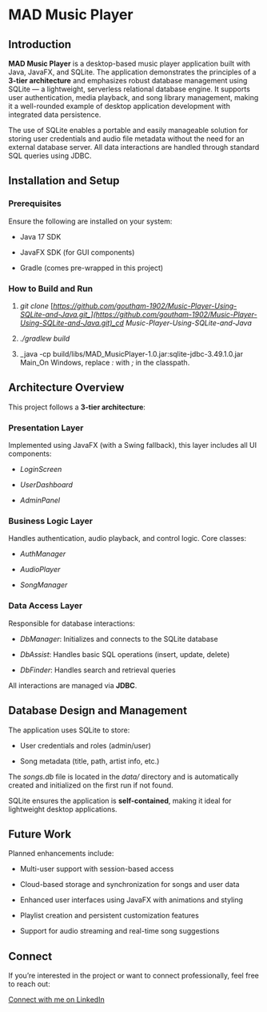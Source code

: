 MAD Music Player
================

Introduction
------------

**MAD Music Player** is a desktop-based music player application built with Java, JavaFX, and SQLite. The application demonstrates the principles of a **3-tier architecture** and emphasizes robust database management using SQLite — a lightweight, serverless relational database engine. It supports user authentication, media playback, and song library management, making it a well-rounded example of desktop application development with integrated data persistence.

The use of SQLite enables a portable and easily manageable solution for storing user credentials and audio file metadata without the need for an external database server. All data interactions are handled through standard SQL queries using JDBC.

Installation and Setup
----------------------

### Prerequisites

Ensure the following are installed on your system:

*   Java 17 SDK
    
*   JavaFX SDK (for GUI components)
    
*   Gradle (comes pre-wrapped in this project)
    

### How to Build and Run

1.  _git clone_ [_https://github.com/goutham-1902/Music-Player-Using-SQLite-and-Java.git_](https://github.com/goutham-1902/Music-Player-Using-SQLite-and-Java.git)_cd Music-Player-Using-SQLite-and-Java_
    
2.  _./gradlew build_
    
3.  _java -cp build/libs/MAD\_MusicPlayer-1.0.jar:sqlite-jdbc-3.49.1.0.jar Main_On Windows, replace _:_ with _;_ in the classpath.
    

Architecture Overview
---------------------

This project follows a **3-tier architecture**:

### Presentation Layer

Implemented using JavaFX (with a Swing fallback), this layer includes all UI components:

*   _LoginScreen_
    
*   _UserDashboard_
    
*   _AdminPanel_
    

### Business Logic Layer

Handles authentication, audio playback, and control logic. Core classes:

*   _AuthManager_
    
*   _AudioPlayer_
    
*   _SongManager_
    

### Data Access Layer

Responsible for database interactions:

*   _DbManager_: Initializes and connects to the SQLite database
    
*   _DbAssist_: Handles basic SQL operations (insert, update, delete)
    
*   _DbFinder_: Handles search and retrieval queries
    

All interactions are managed via **JDBC**.

Database Design and Management
------------------------------

The application uses SQLite to store:

*   User credentials and roles (admin/user)
    
*   Song metadata (title, path, artist info, etc.)
    

The _songs.db_ file is located in the _data/_ directory and is automatically created and initialized on the first run if not found.

SQLite ensures the application is **self-contained**, making it ideal for lightweight desktop applications.

Future Work
-----------

Planned enhancements include:

*   Multi-user support with session-based access
    
*   Cloud-based storage and synchronization for songs and user data
    
*   Enhanced user interfaces using JavaFX with animations and styling
    
*   Playlist creation and persistent customization features
    
*   Support for audio streaming and real-time song suggestions
    

Connect
-------

If you’re interested in the project or want to connect professionally, feel free to reach out:

[Connect with me on LinkedIn](https://www.linkedin.com/in/your-link-here)
